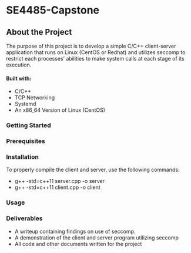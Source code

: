 # SE4485-Capstone

## About the Project
The purpose of this project is to develop a simple C/C++ client-server application that runs on Linux (CentOS or Redhat) and utilizes seccomp to restrict each processes’ abilities to make system calls at each stage of its execution.
#### Built with:
- C/C++
- TCP Networking
- Systemd
- An x86_64 Version of Linux (CentOS)
### Getting Started
### Prerequisites
### Installation
To properly compile the client and server, use the following commands:
- g++ -std=c++11 server.cpp -o server
- g++ -std=c++11 client.cpp -o client
### Usage
### Deliverables
- A writeup containing findings on use of seccomp.
- A demonstration of the client and server program utilizing seccomp
- All code and other documents written for the project
